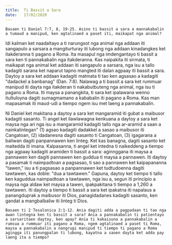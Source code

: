 ```yaml
---
title:  Ti Bassit a Sara
date:   17/02/2020
---
```


`Basaen ti Daniel 7:7, 8, 19-25. Asino ti bassit a sara a mannakabalin a tumaud a manipud, ken agtalinaed a paset iti, maikapat nga animal?`

Idi kalman ket naadaltayo a ti narungsot nga animal nga addaan iti sangapulo a sarsara a mangiturturay iti lubong nga addaan kinadangkes ket itakderanna ti pagano a Roma. Ita masapul nga imdengantayo ti bassit a sara ken ti pannakabalin nga itakderanna. Kas naipakita iti sirmata, ti maikapat nga animal ket addaan iti sangapulo a sarsara, nga isu a tallo kadagiti sarana ket naparut tapno mangted iti dalan agpaay iti bassit a sara. Daytoy a sara ket addaan kadagiti matmata ti tao ken agsasao a kadagiti "dadackel a banbanag" (Dan. 7:8). Nalawag a ti bassit a sara ket rummuar manipud iti dayta nga itakderan ti nakabutbuteng nga animal, nga isu ti pagano a Roma. Iti maysa a panangkita, ti sara ket ipalawana wenno itultuloyna dagiti sumagmamano a kababalin iti pagano a Roma. Kas man mapasamak iti maud-udi a tiempo ngem isu met laeng a pannakabalin.

Ni Daniel ket makitana a daytoy a sara ket mangaramid iti gubat a maibusor kadagiti sasanto. Ti angel ket ilawlawagna kenkuana a daytoy a sara ket maysa nga ari nga isu a mangaramid kadagiti tallo nga ar-aramid a saan a nainkalintegan" (1) agsao kadagiti dadakkel a sasao a maibusor iti Cangatoan, (2) idadanesna dagiti sasanto ti Cangatoan, (3) igagarana a baliwan dagiti panpannawen ken linteg. Ket kas banagna, dagiti sasanto ket maitedda iti imana. Kalpasanna, ti angel ket intedna ti naikeddeng a tiempo nga agpaay kadagiti aramiden ti bassit a sara: aginnggana iti maysa a pannawen ken dagiti pannawen ken guddua ti maysa a pannawen. Iti daytoy a pasamak ti naimpadtoan a pagsasao, ti sao a pannawen ket kaipapananna "tawen," isu a ti pagsasao a panpannawen ket tudtudoenna dagiti tawtawen, kas doble: "dua a tawtawen." Gapuna, daytoy ket tiempo ti tallo ken kaguddua naimpadtoan a tawtawen, nga isu a, segun iti principio a maysa nga aldaw ket maysa a tawen, ipakpakitana ti tiempo a 1,260 a tawtawen. Iti daytoy a tiempo ti bassit a sara ket ipakatna iti napalaus a panangduprak a maibusor iti Dios, panagidadanes kadagiti sasanto, ken gandat a mangbalbaliw iti linteg ti Dios.

`Basaen ti 2 Tesalonica 2:1-12. Ania dagiti adda a pagpadaan ti tao nga awan lintegna ken ti bassit a sara? Ania a pannakabalin ti patientayo a sarsaritaen daytoy, ken apay? Ania ti kakaisuna a pannakabalin a rumsua a rummuar iti pagano a Roma, ngem agtalinaed a paset ti Roma, maysa a pannakabalin a nangrugi manipud ti tiempo ti pagano a Roma agingga iti panungpalan ti lubong, kayatna a saoen dayta ket adda pay laeng ita a tiempo?`